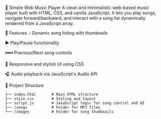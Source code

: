 🎵 Simple Web Music Player
A clean and minimalistic web-based music player built with HTML, CSS, and vanilla JavaScript. It lets you play songs, navigate forward/backward, and interact with a song list dynamically rendered from a JavaScript array.

🔧 Features
🎶 Dynamic song listing with thumbnails

▶️ Play/Pause functionality

⏮️⏭️ Previous/Next song controls

🎨 Responsive and stylish UI using CSS

🎧 Audio playback via JavaScript's Audio API

📁 Project Structure
```
├── index.html       # Main HTML structure
├── style.css        # Styling and layout
├── script.js        # JavaScript logic for song control and UI
├── /songs           # Folder for MP3 files
└── /images          # Folder for song thumbnails
```
